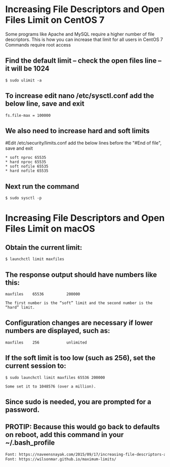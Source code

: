 # Increasing File Descriptors and Open Files Limit on CentOS 7

Some programs like Apache and MySQL require a higher number of file descriptors.
This is how you can increase that limit for all users in CentOS 7
Commands require root access

## Find the default limit – check the open files line – it will be 1024
    $ sudo ulimit -a

## To increase edit nano /etc/sysctl.conf add the below line, save and exit
    fs.file-max = 100000

## We also need to increase hard and soft limits
  #Edit /etc/security/limits.conf add the below lines before the "#End of file", save and exit

    * soft nproc 65535
    * hard nproc 65535
    * soft nofile 65535
    * hard nofile 65535

## Next run the command
    $ sudo sysctl -p



# Increasing File Descriptors and Open Files Limit on macOS
## Obtain the current limit:
    $ launchctl limit maxfiles

## The response output should have numbers like this:
    maxfiles    65536          200000

    The first number is the “soft” limit and the second number is the “hard” limit.

## Configuration changes are necessary if lower numbers are displayed, such as:

    maxfiles    256            unlimited
    
## If the soft limit is too low (such as 256), set the current session to:

    $ sudo launchctl limit maxfiles 65536 200000
    
    Some set it to 1048576 (over a million).

## Since sudo is needed, you are prompted for a password.

## PROTIP: Because this would go back to defaults on reboot, add this command in your ~/.bash_profile
```html
Font: https://naveensnayak.com/2015/09/17/increasing-file-descriptors-and-open-files-limit-centos-7/
Font: https://wilsonmar.github.io/maximum-limits/
```

